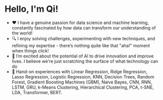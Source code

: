 # Hello, I'm Qi!

- ❤️ I have a genuine passion for data science and machine learning, constantly fascinated by how data can transform our understanding of the world!
- 🔍 I enjoy solving challenges, experimenting with new techniques, and refining my expertise - there’s nothing quite like that "aha!" moment when things click!
- 🚀 I’m excited about the potential of AI to drive innovation and improve lives. I believe we're just scratching the surface of what technology can do
- 🤖 Hand-on experiences with Linear Regression, Ridge Regression, Lasso Regression, Logistic Regression, KNN, Decision Trees, Random Forest, Gradient Boosting Machines (GBM), Naive Bayes, CNN, RNN, LSTM, GRU, k-Means Clustering, Hierarchical Clustering, PCA, t-SNE, LDA, Transformer, BERT. 
